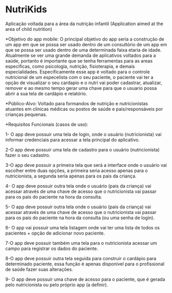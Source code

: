 # NutriKids
Aplicação voltada para a área da nutrição infantil (Application aimed at the area of child nutrition)

*Objetivo do app mobile:
O principal objetivo do app seria a construção de um app em que se possa ser usado dentro de um consultório de um app em que 
se possa ser usado dentro de uma determinada faixa etaria de idade. Atualmente se ver uma grande demanda de aplicativos voltados
para a saúde, portanto é importante que se tenha ferramentas para as areas especificas, como psicologia, nutrição, fisioterapia,
e demais especialidades. Especificamente esse app é voltado para o controle nutricional de um especelista com o seu paciente, o 
paciente vai ter a opção de visualizar o seu cardapio e o nutri vai poder cadastrar, atualizar, remover e ao mesmo tempo gerar
uma chave para que o usuario possa abrir a sua tela de cardápio e relatório.

*Público-Alvo:
Voltado para formandos de nutrição e nutricionistas atuantes em clinicas médicas ou postos de saúde e pais/responsáveis por 
crianças pequenas.

*Requisitos Funcionais (casos de uso):

1- O app deve possuir uma tela de login, onde o usuário (nutricionista) vai informar credenciais para acessar a tela 
principal do aplicativo.

2-O app deve possuir uma tela de cadastro para o usuário (nutricionista) fazer o seu cadastro.

3-O app deve possuir a primeira tela que será a interface onde o usuário vai escolher entre duas opções, a primeira seria 
acesso apenas para o nutricionista, a segunda seria apenas para os pais da criança.

4- O app deve possuir outra tela onde o usuário (pais da criança) vai acessar através de uma chave de acesso que o 
nutricionista vai passar para os pais do paciente na hora da consulta.

5- O app deve possuir outra tela onde o usuário (pais da criança) vai acessar através de uma chave de acesso que o
nutricionista vai passar para os pais do paciente na hora da consulta (ou uma senha de login).

6- O app vai possuir uma tela listagem onde vai ter uma lista de todos os pacientes + opção de adicionar novo paciente.

7-O app deve possuir também uma tela para o nutricionista acessar um campo para registrar os dados do paciente. 

8-O app deve possuir outra tela seguida para construir o cardápio para determinado paciente, essa função é apenas 
disponível para o profissional de saúde fazer suas alterações.

9- O app deve possuir uma chave de acesso para o paciente, que é gerada pelo nutricionista ou pelo próprio app (a definir).
 
 




 

